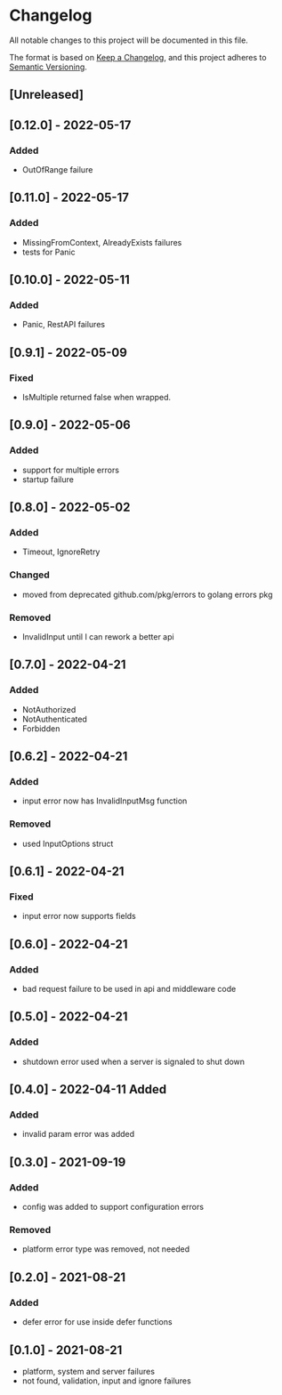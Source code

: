 # Changelog
All notable changes to this project will be documented in this file.

The format is based on [Keep a Changelog](https://keepachangelog.com/en/1.0.0/),
and this project adheres to [Semantic Versioning](https://semver.org/spec/v2.0.0.html).


## [Unreleased]
## [0.12.0] - 2022-05-17
### Added
- OutOfRange failure
 
## [0.11.0] - 2022-05-17
### Added
- MissingFromContext, AlreadyExists failures
- tests for Panic

## [0.10.0] - 2022-05-11
### Added 
- Panic, RestAPI failures

## [0.9.1] - 2022-05-09
### Fixed
- IsMultiple returned false when wrapped.

## [0.9.0] - 2022-05-06
### Added
- support for multiple errors 
- startup failure

## [0.8.0] - 2022-05-02
### Added
- Timeout, IgnoreRetry

### Changed
- moved from deprecated github.com/pkg/errors to golang errors pkg

### Removed 
- InvalidInput until I can rework a better api

## [0.7.0] - 2022-04-21
### Added
- NotAuthorized
- NotAuthenticated
- Forbidden

## [0.6.2] - 2022-04-21
### Added
- input error now has InvalidInputMsg function
### Removed
- used InputOptions struct

## [0.6.1] - 2022-04-21
### Fixed
- input error now supports fields

## [0.6.0] - 2022-04-21
### Added
- bad request failure to be used in api and middleware code

## [0.5.0] - 2022-04-21
### Added
- shutdown error used when a server is signaled to shut down

## [0.4.0] - 2022-04-11 Added
### Added
- invalid param error was added 


## [0.3.0] - 2021-09-19
### Added
- config was added to support configuration errors
### Removed
- platform error type was removed, not needed

## [0.2.0] - 2021-08-21
### Added
- defer error for use inside defer functions

## [0.1.0] - 2021-08-21
- platform, system and server failures
- not found, validation, input and ignore failures